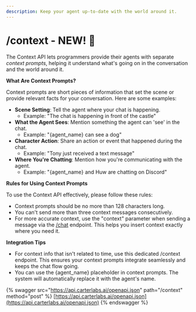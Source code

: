 ```yaml
---
description: Keep your agent up-to-date with the world around it.
---
```


# /context - NEW! 🚀

The Context API lets programmers provide their agents with separate _context prompts_, helping it understand what's going on in the conversation and the world around it.&#x20;

**What Are Context Prompts?**

Context prompts are short pieces of information that set the scene or provide relevant facts for your conversation. Here are some examples:

* **Scene Setting**: Tell the agent where your chat is happening.
  * Example: "The chat is happening in front of the castle"
* **What the Agent Sees**: Mention something the agent can 'see' in the chat.
  * Example: "{agent\_name} can see a dog"
* **Character Action**: Share an action or event that happened during the chat.
  * Example: "Tony just received a text message"
* **Where You're Chatting**: Mention how you're communicating with the agent.
  * Example: "{agent\_name} and Huw are chatting on Discord"

**Rules for Using Context Prompts**

To use the Context API effectively, please follow these rules:

* Context prompts should be no more than 128 characters long.
* You can't send more than three context messages consecutively.
* For more accurate context, use the "context" parameter when sending a message via the [/chat](chat.md) endpoint. This helps you insert context exactly where you need it.

**Integration Tips**

* For context info that isn't related to time, use this dedicated /context endpoint. This ensures your context prompts integrate seamlessly and keeps the chat flow going.
* You can use the {agent\_name} placeholder in context prompts. The system will automatically replace it with the agent's name.



{% swagger src="https://api.carterlabs.ai/openapi.json" path="/context" method="post" %}
[https://api.carterlabs.ai/openapi.json](https://api.carterlabs.ai/openapi.json)
{% endswagger %}
